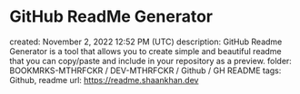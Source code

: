 # GitHub ReadMe Generator

created: November 2, 2022 12:52 PM (UTC)
description: GitHub Readme Generator is a tool that allows you to create simple and beautiful readme that you can copy/paste and include in your repository as a preview.
folder: BOOKMRKS-MTHRFCKR / DEV-MTHRFCKR / Github / GH README
tags: Github, readme
url: https://readme.shaankhan.dev